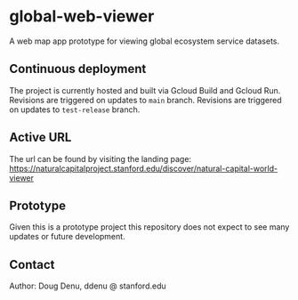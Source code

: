 # global-web-viewer
A web map app prototype for viewing global ecosystem service datasets.

## Continuous deployment
The project is currently hosted and built via Gcloud Build and Gcloud Run. Revisions are triggered on updates to `main` branch.
Revisions are triggered on updates to `test-release` branch.

## Active URL
The url can be found by visiting the landing page: https://naturalcapitalproject.stanford.edu/discover/natural-capital-world-viewer

## Prototype
Given this is a prototype project this repository does not expect to see many updates or future development.

## Contact
Author: Doug Denu, ddenu @ stanford.edu
